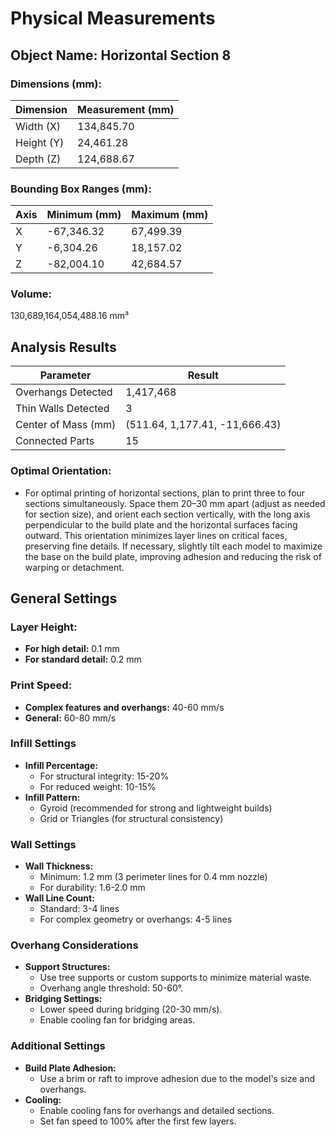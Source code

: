 
# Physical Measurements

## Object Name: Horizontal Section 8

### Dimensions (mm):
| Dimension  | Measurement (mm) |
|------------|------------------|
| Width (X)  | 134,845.70       |
| Height (Y) | 24,461.28        |
| Depth (Z)  | 124,688.67       |

### Bounding Box Ranges (mm):
| Axis | Minimum (mm) | Maximum (mm) |
|------|--------------|--------------|
| X    | -67,346.32   | 67,499.39    |
| Y    | -6,304.26    | 18,157.02    |
| Z    | -82,004.10   | 42,684.57    |

### Volume:
130,689,164,054,488.16 mm³

## Analysis Results

| Parameter           | Result                         |
|---------------------|--------------------------------|
| Overhangs Detected  | 1,417,468                      |
| Thin Walls Detected | 3                              |
| Center of Mass (mm) | (511.64, 1,177.41, -11,666.43) |
| Connected Parts     | 15                             |

### Optimal Orientation:
- For optimal printing of horizontal sections, plan to print three to four sections simultaneously. Space them 20–30 mm apart (adjust as needed for section size), and orient each section vertically, with the long axis perpendicular to the build plate and the horizontal surfaces facing outward. This orientation minimizes layer lines on critical faces, preserving fine details. If necessary, slightly tilt each model to maximize the base on the build plate, improving adhesion and reducing the risk of warping or detachment.

## General Settings

### Layer Height:
- **For high detail:** 0.1 mm
- **For standard detail:** 0.2 mm

### Print Speed:
- **Complex features and overhangs:** 40-60 mm/s
- **General:** 60-80 mm/s

### Infill Settings
- **Infill Percentage:**
  - For structural integrity: 15-20%
  - For reduced weight: 10-15%
- **Infill Pattern:**
  - Gyroid (recommended for strong and lightweight builds)
  - Grid or Triangles (for structural consistency)

### Wall Settings
- **Wall Thickness:**
  - Minimum: 1.2 mm (3 perimeter lines for 0.4 mm nozzle)
  - For durability: 1.6-2.0 mm
- **Wall Line Count:**  
  - Standard: 3-4 lines  
  - For complex geometry or overhangs: 4-5 lines  

### Overhang Considerations
- **Support Structures:**  
  - Use tree supports or custom supports to minimize material waste.  
  - Overhang angle threshold: 50-60°.
- **Bridging Settings:**  
  - Lower speed during bridging (20-30 mm/s).  
  - Enable cooling fan for bridging areas.

### Additional Settings
- **Build Plate Adhesion:**  
  - Use a brim or raft to improve adhesion due to the model's size and overhangs.
- **Cooling:**  
  - Enable cooling fans for overhangs and detailed sections.  
  - Set fan speed to 100% after the first few layers.
